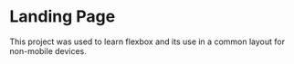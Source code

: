 # Landing Page

This project was used to learn flexbox and its use in a common layout for non-mobile devices.
